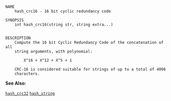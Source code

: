 
```
NAME
	hash_crc16 - 16 bit cyclic redundancy code

SYNOPSIS
	int hash_crc16(string str, string extra...)


DESCRIPTION
	Compute the 16 bit Cyclic Redundancy Code of the concatenation of all
	string arguments, with polynomial:

	    X^16 + X^12 + X^5 + 1

	CRC-16 is considered suitable for strings of up to a total of 4096
	characters.

```

**See Also:**

 [`hash_crc32`](./hash_crc32.md)
 [`hash_string`](./hash_string.md)
